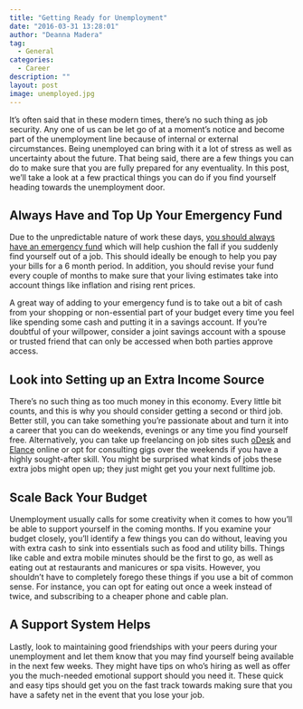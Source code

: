 ```yaml
---
title: "Getting Ready for Unemployment"
date: "2016-03-31 13:28:01"
author: "Deanna Madera"
tag:
  - General
categories:
  - Career
description: ""
layout: post
image: unemployed.jpg
---
```


It’s often said that in these modern times, there’s no such thing as job security. Any one of us can be let go of at a moment’s notice and become part of the unemployment line because of internal or external circumstances. Being unemployed can bring with it a lot of stress as well as uncertainty about the future. That being said, there are a few things you can do to make sure that you are fully prepared for any eventuality. In this post, we’ll take a look at a few practical things you can do if you find yourself heading towards the unemployment door.

## Always Have and Top Up Your Emergency Fund

Due to the unpredictable nature of work these days, [you should always have an emergency fund](https://manvsdebt.com/emergency-fund/) which will help cushion the fall if you suddenly find yourself out of a job. This should ideally be enough to help you pay your bills for a 6 month period. In addition, you should revise your fund every couple of months to make sure that your living estimates take into account things like inflation and rising rent prices.

A great way of adding to your emergency fund is to take out a bit of cash from your shopping or non-essential part of your budget every time you feel like spending some cash and putting it in a savings account. If you’re doubtful of your willpower, consider a joint savings account with a spouse or trusted friend that can only be accessed when both parties approve access.

## Look into Setting up an Extra Income Source

There’s no such thing as too much money in this economy. Every little bit counts, and this is why you should consider getting a second or third job. Better still, you can take something you’re passionate about and turn it into a career that you can do weekends, evenings or any time you find yourself free. Alternatively, you can take up freelancing on job sites such [oDesk](https://www.odesk.com/) and [Elance](https://www.elance.com/) online or opt for consulting gigs over the weekends if you have a highly sought-after skill. You might be surprised what kinds of jobs these extra jobs might open up; they just might get you your next fulltime job.

## Scale Back Your Budget

Unemployment usually calls for some creativity when it comes to how you’ll be able to support yourself in the coming months. If you examine your budget closely, you’ll identify a few things you can do without, leaving you with extra cash to sink into essentials such as food and utility bills. Things like cable and extra mobile minutes should be the first to go, as well as eating out at restaurants and manicures or spa visits. However, you shouldn’t have to completely forego these things if you use a bit of common sense. For instance, you can opt for eating out once a week instead of twice, and subscribing to a cheaper phone and cable plan.

## A Support System Helps

Lastly, look to maintaining good friendships with your peers during your unemployment and let them know that you may find yourself being available in the next few weeks. They might have tips on who’s hiring as well as offer you the much-needed emotional support should you need it. These quick and easy tips should get you on the fast track towards making sure that you have a safety net in the event that you lose your job.
